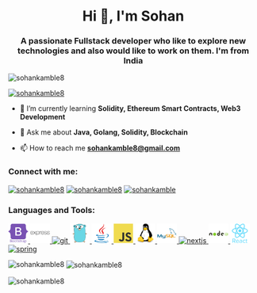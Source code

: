 <h1 align="center">Hi 👋, I'm Sohan</h1>
<h3 align="center">A passionate Fullstack developer who like to explore new technologies and also would like to work on them. I'm from India</h3>

<p align="left"> <img src="https://komarev.com/ghpvc/?username=sohankamble8&label=Profile%20views&color=0e75b6&style=flat" alt="sohankamble8" /> </p>

<p align="left"> <a href="https://twitter.com/sohankamble8" target="blank"><img src="https://img.shields.io/twitter/follow/sohankamble8?logo=twitter&style=for-the-badge" alt="sohankamble8" /></a> </p>

- 🌱 I’m currently learning **Solidity, Ethereum Smart Contracts, Web3 Development**

- 💬 Ask me about **Java, Golang, Solidity, Blockchain**

- 📫 How to reach me **sohankamble8@gmail.com**

<h3 align="left">Connect with me:</h3>
<p align="left">
<a href="https://twitter.com/sohankamble8" target="blank"><img align="center" src="https://raw.githubusercontent.com/rahuldkjain/github-profile-readme-generator/master/src/images/icons/Social/twitter.svg" alt="sohankamble8" height="30" width="40" /></a>
<a href="https://linkedin.com/in/sohankamble8" target="blank"><img align="center" src="https://raw.githubusercontent.com/rahuldkjain/github-profile-readme-generator/master/src/images/icons/Social/linked-in-alt.svg" alt="sohankamble8" height="30" width="40" /></a>
<a href="https://www.leetcode.com/sohankamble" target="blank"><img align="center" src="https://raw.githubusercontent.com/rahuldkjain/github-profile-readme-generator/master/src/images/icons/Social/leet-code.svg" alt="sohankamble" height="30" width="40" /></a>
</p>

<h3 align="left">Languages and Tools:</h3>
<p align="left"> <a href="https://getbootstrap.com" target="_blank" rel="noreferrer"> <img src="https://raw.githubusercontent.com/devicons/devicon/master/icons/bootstrap/bootstrap-plain-wordmark.svg" alt="bootstrap" width="40" height="40"/> </a> <a href="https://expressjs.com" target="_blank" rel="noreferrer"> <img src="https://raw.githubusercontent.com/devicons/devicon/master/icons/express/express-original-wordmark.svg" alt="express" width="40" height="40"/> </a> <a href="https://git-scm.com/" target="_blank" rel="noreferrer"> <img src="https://www.vectorlogo.zone/logos/git-scm/git-scm-icon.svg" alt="git" width="40" height="40"/> </a> <a href="https://golang.org" target="_blank" rel="noreferrer"> <img src="https://raw.githubusercontent.com/devicons/devicon/master/icons/go/go-original.svg" alt="go" width="40" height="40"/> </a> <a href="https://www.java.com" target="_blank" rel="noreferrer"> <img src="https://raw.githubusercontent.com/devicons/devicon/master/icons/java/java-original.svg" alt="java" width="40" height="40"/> </a> <a href="https://developer.mozilla.org/en-US/docs/Web/JavaScript" target="_blank" rel="noreferrer"> <img src="https://raw.githubusercontent.com/devicons/devicon/master/icons/javascript/javascript-original.svg" alt="javascript" width="40" height="40"/> </a> <a href="https://www.linux.org/" target="_blank" rel="noreferrer"> <img src="https://raw.githubusercontent.com/devicons/devicon/master/icons/linux/linux-original.svg" alt="linux" width="40" height="40"/> </a> <a href="https://www.mysql.com/" target="_blank" rel="noreferrer"> <img src="https://raw.githubusercontent.com/devicons/devicon/master/icons/mysql/mysql-original-wordmark.svg" alt="mysql" width="40" height="40"/> </a> <a href="https://nextjs.org/" target="_blank" rel="noreferrer"> <img src="https://cdn.worldvectorlogo.com/logos/nextjs-2.svg" alt="nextjs" width="40" height="40"/> </a> <a href="https://nodejs.org" target="_blank" rel="noreferrer"> <img src="https://raw.githubusercontent.com/devicons/devicon/master/icons/nodejs/nodejs-original-wordmark.svg" alt="nodejs" width="40" height="40"/> </a> <a href="https://reactjs.org/" target="_blank" rel="noreferrer"> <img src="https://raw.githubusercontent.com/devicons/devicon/master/icons/react/react-original-wordmark.svg" alt="react" width="40" height="40"/> </a> <a href="https://spring.io/" target="_blank" rel="noreferrer"> <img src="https://www.vectorlogo.zone/logos/springio/springio-icon.svg" alt="spring" width="40" height="40"/> </a> </p>

<p><img align="left" src="https://github-readme-stats.vercel.app/api/top-langs?username=sohankamble8&langs_count=8&show_icons=true&locale=en&layout=compact&bg_color=ffdde1,ee9ca7,ffdde1&text_color=1A3468&text_bold=true" alt="sohankamble8" /></p>

<p>&nbsp;<img align="center" src="https://github-readme-stats.vercel.app/api?username=sohankamble8&show_icons=true&locale=en&bg_color=ffafbd,ffc3a0,ffafbd&title_color=000084" alt="sohankamble8" /></p>

<p><img align="center" src="https://github-readme-streak-stats.herokuapp.com/?user=sohankamble8&theme=slateorange&hide_border=true" alt="sohankamble8" /></p>
